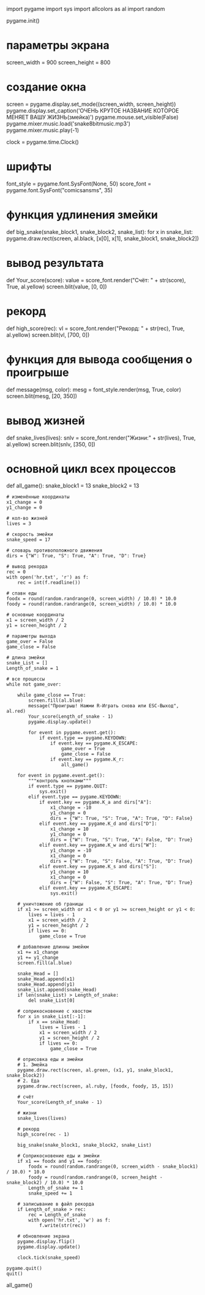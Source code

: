 import pygame
import sys
import allcolors as al
import random

pygame.init()

# параметры экрана
screen_width = 900
screen_height = 800

# создание окна
screen = pygame.display.set_mode((screen_width, screen_height))
pygame.display.set_caption('ОЧЕНЬ КРУТОЕ НАЗВАНИЕ КОТОРОЕ МЕНЯЕТ ВАШУ ЖИЗНЬ(змейка)')
pygame.mouse.set_visible(False)
pygame.mixer.music.load('snake8bitmusic.mp3')
pygame.mixer.music.play(-1)

clock = pygame.time.Clock()

# шрифты
font_style = pygame.font.SysFont(None, 50)
score_font = pygame.font.SysFont("comicsansms", 35)


# функция удлинения змейки
def big_snake(snake_block1, snake_block2, snake_list):
    for x in snake_list:
        pygame.draw.rect(screen, al.black, [x[0], x[1], snake_block1, snake_block2])


# вывод результата
def Your_score(score):
    value = score_font.render("Счёт: " + str(score), True, al.yellow)
    screen.blit(value, [0, 0])


# рекорд
def high_score(rec):
    vl = score_font.render("Рекорд: " + str(rec), True, al.yellow)
    screen.blit(vl, [700, 0])


# функция для вывода сообщения о проигрыше
def message(msg, color):
    mesg = font_style.render(msg, True, color)
    screen.blit(mesg, [20, 350])


# вывод жизней
def snake_lives(lives):
    snlv = score_font.render("Жизни:" + str(lives), True, al.yellow)
    screen.blit(snlv, [350, 0])


# основной цикл всех процессов
def all_game():
    snake_block1 = 13
    snake_block2 = 13

    # изменённые координаты
    x1_change = 0
    y1_change = 0

    # кол-во жизней
    lives = 3

    # скорость змейки
    snake_speed = 17

    # словарь противоположного движения
    dirs = {"W": True, "S": True, "A": True, "D": True}

    # вывод рекорда
    rec = 0
    with open('hr.txt', 'r') as f:
        rec = int(f.readline())

    # спавн еды
    foodx = round(random.randrange(0, screen_width) / 10.0) * 10.0
    foody = round(random.randrange(0, screen_width) / 10.0) * 10.0

    # основные координаты
    x1 = screen_width / 2
    y1 = screen_height / 2

    # параметры выхода
    game_over = False
    game_close = False

    # длина змейки
    snake_List = []
    Length_of_snake = 1

    # все процессы
    while not game_over:

        while game_close == True:
            screen.fill(al.blue)
            message("Проигрыш! Нажми R-Играть снова или ESC-Выход", al.red)
            Your_score(Length_of_snake - 1)
            pygame.display.update()

            for event in pygame.event.get():
                if event.type == pygame.KEYDOWN:
                    if event.key == pygame.K_ESCAPE:
                        game_over = True
                        game_close = False
                    if event.key == pygame.K_r:
                        all_game()

        for event in pygame.event.get():
            """контроль кнопками"""
            if event.type == pygame.QUIT:
                sys.exit()
            elif event.type == pygame.KEYDOWN:
                if event.key == pygame.K_a and dirs["A"]:
                    x1_change = -10
                    y1_change = 0
                    dirs = {"W": True, "S": True, "A": True, "D": False}
                elif event.key == pygame.K_d and dirs["D"]:
                    x1_change = 10
                    y1_change = 0
                    dirs = {"W": True, "S": True, "A": False, "D": True}
                elif event.key == pygame.K_w and dirs["W"]:
                    y1_change = -10
                    x1_change = 0
                    dirs = {"W": True, "S": False, "A": True, "D": True}
                elif event.key == pygame.K_s and dirs["S"]:
                    y1_change = 10
                    x1_change = 0
                    dirs = {"W": False, "S": True, "A": True, "D": True}
                elif event.key == pygame.K_ESCAPE:
                    sys.exit()

        # уничтожение об границы
        if x1 >= screen_width or x1 < 0 or y1 >= screen_height or y1 < 0:
            lives = lives - 1
            x1 = screen_width / 2
            y1 = screen_height / 2
            if lives == 0:
                game_close = True

        # добавление длинны змейкм
        x1 += x1_change
        y1 += y1_change
        screen.fill(al.blue)

        snake_Head = []
        snake_Head.append(x1)
        snake_Head.append(y1)
        snake_List.append(snake_Head)
        if len(snake_List) > Length_of_snake:
            del snake_List[0]

        # соприкосновение с хвостом
        for x in snake_List[:-1]:
            if x == snake_Head:
                lives = lives - 1
                x1 = screen_width / 2
                y1 = screen_height / 2
                if lives == 0:
                    game_close = True

        # отрисовка еды и змейки
        # 1. Змейка
        pygame.draw.rect(screen, al.green, (x1, y1, snake_block1, snake_block2))
        # 2. Еда
        pygame.draw.rect(screen, al.ruby, [foodx, foody, 15, 15])

        # счёт
        Your_score(Length_of_snake - 1)

        # жизни
        snake_lives(lives)

        # рекорд
        high_score(rec - 1)

        big_snake(snake_block1, snake_block2, snake_List)

        # Соприкосновение еды и змейки
        if x1 == foodx and y1 == foody:
            foodx = round(random.randrange(0, screen_width - snake_block1) / 10.0) * 10.0
            foody = round(random.randrange(0, screen_height - snake_block2) / 10.0) * 10.0
            Length_of_snake += 1
            snake_speed += 1

        # записывание в файл рекорда
        if Length_of_snake > rec:
            rec = Length_of_snake
            with open('hr.txt', 'w') as f:
                f.write(str(rec))

        # обновление экрана
        pygame.display.flip()
        pygame.display.update()

        clock.tick(snake_speed)

    pygame.quit()
    quit()


all_game()
